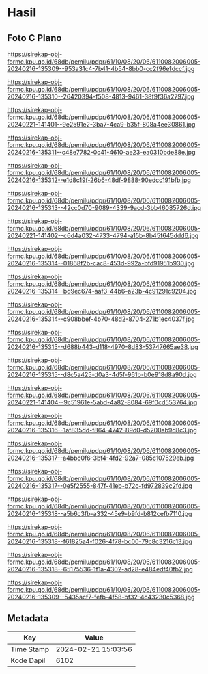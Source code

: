 # Hasil

## Foto C Plano

https://sirekap-obj-formc.kpu.go.id/68db/pemilu/pdpr/61/10/08/20/06/6110082006005-20240216-135309--953a31c4-7b41-4b54-8bb0-cc2f96e1dccf.jpg

https://sirekap-obj-formc.kpu.go.id/68db/pemilu/pdpr/61/10/08/20/06/6110082006005-20240216-135310--26420394-f508-4813-9461-38f9f36a2797.jpg

https://sirekap-obj-formc.kpu.go.id/68db/pemilu/pdpr/61/10/08/20/06/6110082006005-20240221-141401--9e2591e2-3ba7-4ca9-b35f-808a4ee30861.jpg

https://sirekap-obj-formc.kpu.go.id/68db/pemilu/pdpr/61/10/08/20/06/6110082006005-20240216-135311--c48e7782-0c41-4610-ae23-ea0310bde88e.jpg

https://sirekap-obj-formc.kpu.go.id/68db/pemilu/pdpr/61/10/08/20/06/6110082006005-20240216-135312--e1d8c19f-26b6-48df-9888-90edcc191bfb.jpg

https://sirekap-obj-formc.kpu.go.id/68db/pemilu/pdpr/61/10/08/20/06/6110082006005-20240216-135313--42cc0d70-9089-4339-9acd-3bb46085726d.jpg

https://sirekap-obj-formc.kpu.go.id/68db/pemilu/pdpr/61/10/08/20/06/6110082006005-20240221-141402--c6d4a032-4733-4794-a15b-8b45f645ddd6.jpg

https://sirekap-obj-formc.kpu.go.id/68db/pemilu/pdpr/61/10/08/20/06/6110082006005-20240216-135314--01868f2b-cac8-453d-992a-bfd91951b930.jpg

https://sirekap-obj-formc.kpu.go.id/68db/pemilu/pdpr/61/10/08/20/06/6110082006005-20240216-135314--bd9ec674-aaf3-44b6-a23b-4c91291c9204.jpg

https://sirekap-obj-formc.kpu.go.id/68db/pemilu/pdpr/61/10/08/20/06/6110082006005-20240216-135314--c908bbef-4b70-48d2-8704-271b1ec4037f.jpg

https://sirekap-obj-formc.kpu.go.id/68db/pemilu/pdpr/61/10/08/20/06/6110082006005-20240216-135315--d688b443-d118-4970-8d83-53747665ae38.jpg

https://sirekap-obj-formc.kpu.go.id/68db/pemilu/pdpr/61/10/08/20/06/6110082006005-20240216-135315--d8c5a425-d0a3-4d5f-961b-b0e918d8a90d.jpg

https://sirekap-obj-formc.kpu.go.id/68db/pemilu/pdpr/61/10/08/20/06/6110082006005-20240221-141404--9c51961e-5abd-4a82-8084-69f0cd553764.jpg

https://sirekap-obj-formc.kpu.go.id/68db/pemilu/pdpr/61/10/08/20/06/6110082006005-20240216-135316--1af835dd-f864-4742-89d0-d5200ab9d8c3.jpg

https://sirekap-obj-formc.kpu.go.id/68db/pemilu/pdpr/61/10/08/20/06/6110082006005-20240216-135317--a4bbc0f6-3bf4-4fd2-92a7-085c107529eb.jpg

https://sirekap-obj-formc.kpu.go.id/68db/pemilu/pdpr/61/10/08/20/06/6110082006005-20240216-135317--0e5f2555-847f-41eb-b72c-fd972839c2fd.jpg

https://sirekap-obj-formc.kpu.go.id/68db/pemilu/pdpr/61/10/08/20/06/6110082006005-20240216-135318--a5b6c3fb-a332-45e9-b9fd-b812cefb7110.jpg

https://sirekap-obj-formc.kpu.go.id/68db/pemilu/pdpr/61/10/08/20/06/6110082006005-20240216-135318--f61825a4-f026-4f78-bc00-79c8c3216c13.jpg

https://sirekap-obj-formc.kpu.go.id/68db/pemilu/pdpr/61/10/08/20/06/6110082006005-20240216-135318--65175536-1f1a-4302-ad28-e484edf40fb2.jpg

https://sirekap-obj-formc.kpu.go.id/68db/pemilu/pdpr/61/10/08/20/06/6110082006005-20240216-135309--5435acf7-fefb-4f58-bf32-4c43230c5368.jpg


## Metadata

| Key        | Value               |
| ---------- | ------------------- |
| Time Stamp | 2024-02-21 15:03:56 |
| Kode Dapil | 6102                |



